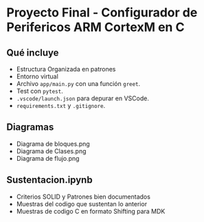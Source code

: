 # Proyecto Final - Configurador de Perifericos ARM CortexM en C

## Qué incluye
- Estructura Organizada en patrones
- Entorno virtual
- Archivo `app/main.py` con una función `greet`.
- Test con `pytest`.
- `.vscode/launch.json` para depurar en VSCode.
- `requirements.txt` y `.gitignore`.
## Diagramas
- Diagrama de bloques.png
- Diagrama de Clases.png
- Diagrama de flujo.png
## Sustentacion.ipynb
- Criterios SOLID y Patrones bien documentados
- Muestras del codigo que sustentan lo anterior
- Muestras de codigo C en formato Shifting para MDK
